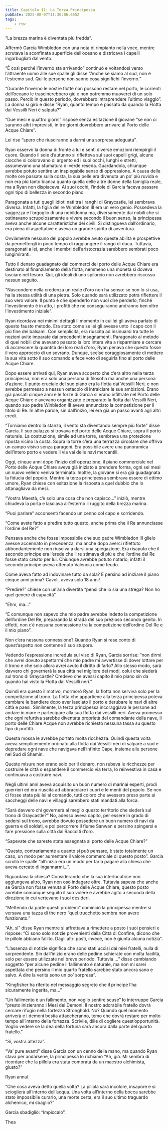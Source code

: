 ```yaml
---
title: Capitolo 11: La Terza Principessa
pubDate: 2025-08-07T11:30:06.655Z
tags:
    - rtw
---
```



“La brezza marina è diventata più fredda”.


Affermò Garcia Wimbledon con una nota di rimpianto nella voce, mentre scrutava la sconfinata superficie dell’oceano e districava i capelli ingarbugliati dal vento.


“È così perché l’inverno sta arrivando” continuò e voltandosi verso l’attraente uomo alle sue spalle gli disse “Anche se siamo al sud, non è l’estremo sud. Qui le persone non sanno cosa significhi l’inverno.”


“Durante l’inverno le nostre flotte non possono restare nel porto, le correnti dell’oceano le trascinerebbero giù e non potremmo muoverci di un solo passo. Perciò in questo periodo, dovrebbero intraprendere l’ultimo viaggio”. La donna si girò e disse “Ryan, quanto tempo è passato da quando la Flotta dai Vessilli Neri è salpata?”


“Due mesi e quattro giorni” rispose senza esitazione il giovane “se non ci saranno altri imprevisti, in tre giorni dovrebbero arrivare al Porto delle Acque Chiare”.


Lei rise “spero che riusciranno a darmi una sorpresa adeguata”.


Ryan osservò la donna di fronte a lui e sentì diverse emozioni riempirgli il cuore. Quando il sole d’autunno si rifletteva sui suoi capelli grigi, alcune ciocche si coloravano di argento ed i suoi occhi, lunghi e stretti, assumevano una sfumatura di verde reseda. Guardandola, chiunque avrebbe potuto sentire un inspiegabile senso di oppressione. A causa delle molte ore passate sulla costa, la sua pelle era divenuta un po’ più ruvida e non era più tanto bianca quanto quella delle altre donne della famiglia reale, ma a Ryan non dispiaceva. Ai suoi occhi, l’indole di Garcia faceva passare ogni tipo di bellezza in secondo piano.


Paragonata a tuti quegli idioti nati tra i ranghi di Graycastle, lei sembrava diversa. Infatti, la figlia del re Wimbledon III era un vero genio. Possedeva la saggezza e l’orgoglio di una nobildonna ma, diversamente dai nobili che si ostinavano scrupolosamente a vivere secondo il buon senso, la principessa aveva anche alcune caratteristiche dei civili. Si distingueva dall’ordinario, era piena di aspettative e aveva un grande spirito di avventura.


Ovviamente nessuno del popolo avrebbe avuto queste abilità e prospettive da permettergli in poco tempo di raggiungere il rango di duca. Tuttavia, paragonati a lei, anche i membri dell’aristocrazia sarebbero sembrati poco lungimiranti.


Tutto il denaro guadagnato dai commerci del porto delle Acque Chiare era destinato al finanziamento della flotta, nemmeno una moneta si doveva lasciare nel tesoro. Qui, gli ideali di uno spilorcio non avrebbero riscosso nessun seguito.


"Nascondere nella credenza un reale d'oro non ha senso: se non lo si usa, ha la stessa utilità di una pietra. Solo quando sarà utilizzato potrà riflettere il suo vero valore. Il punto è che spenderlo non vuol dire perderlo, finché l'investimento è in atto, i profitti che ne conseguiranno andranno ben oltre l'investimento iniziale".


Ryan ricordava nei minimi dettagli il momento in cui lei gli aveva parlato di questo fausto metodo. Era stato come se lei gli avesse unto il capo con il più fine dei balsami. Con semplicità, era riuscita ad insinuarsi tra tutte le nozioni avite imparate dai precedenti insegnamenti. Paragonato al metodo di quei nobili che avevano passato la loro intera vita a risparmiare e cercare di accrescere la quantità dei loro reali d'oro, Ryan penava che questo fosse il vero approccio di un sovrano. Dunque, scelse coraggiosamente di mettere la sua vita sotto il suo comando e fece voto di seguirla fino al porto delle Acque Chiare.


Dopo essere arrivati qui, Ryan aveva scoperto che c’era altro nella terza principessa, non era solo una persona di filosofia ma anche una persona d’azione. Il punto cruciale del suo piano era la flotta dai Vessilli Neri, e non avrebbe permesso a nessun ostacolo di intralciare le sue ambizioni. Erano già passati cinque anni e le forze di Garcia si erano infiltrate nel Porto delle Acque Chiare e avevano organizzato e preparato la flotta dai Vessilli Neri, quando suo padre Winbledon III aveva annunciato la competizione per il titolo di Re. In altre parole, sin dall’inizio, lei era già un passo avanti agli altri eredi.


“Torniamo dentro la stanza, il vento sta diventando sempre più forte” disse Garcia. Il suo palazzo si trovava nel porto delle Acque Chiare, sopra il porto naturale. La costruzione, simile ad una torre, sembrava una protezione riposta vicino la costa. Sopra la torre c’era una terrazza circolare che offriva un campo visivo senza paragoni. Era possibile avere una panoramica dell’intero porto e vedere il via vai delle navi mercantili.


Oggi, cinque anni dopo l’inizio dell’operazione, il piano commerciale nel Porto delle Acque Chiare aveva già iniziato a prendere forma, ogni sei mesi un nuovo veliero veniva terminato. Inoltre, la giovane si era già guadagnata la fiducia del popolo. Mentre la terza principessa sembrava essere di ottimo umore, Ryan chiese con esitazione la risposta a quel dubbio che lo attanagliava da mesi.


“Vostra Maestà, c’è solo una cosa che non capisco…” iniziò, mentre chiudeva la porta e lasciava all’esterno il ruggito della brezza marina.


“Puoi parlare” acconsentì facendo un cenno col capo e sorridendo.


“Come avete fatto a predire tutto questo, anche prima che il Re annunciasse l’ordine del Re?”


Pensava anche che fosse impossibile che suo padre Wimbledon III glielo avesse accennato in precedenza, ma anche dopo averci riflettuto abbondantemente non riusciva a darsi una spiegazione. Era risaputo che il secondo principe era l’erede che il re stimava di più e che l’ordine del Re fosse stato creato per lui. Chiunque avrebbe potuto notarlo; infatti il secondo principe aveva ottenuto Valencia come feudo.


Come aveva fatto ad indovinare tutto da sola? E persino ad iniziare il piano cinque anni prima? Cavoli, aveva solo 18 anni!


“Predire?” chiese con un’aria divertita “pensi che io sia una strega? Non ho quel genere di capacità”.


“Ehm, ma…”


“E comunque non sapevo che mio padre avrebbe indetto la competizione dell’ordine Del Re, preparando la strada del suo prezioso secondo genito. In effetti, non c’è nessuna connessione tra la competizione dell’ordine Del Re e il mio piano”.


Non c’era nessuna connessione? Quando Ryan si rese conto di quest’aspetto non contenne il suo stupore.


Vedendo l’espressione incredula sul viso di Ryan, Garcia sorrise: “non dirmi che avrei dovuto aspettarmi che mio padre mi avvertisse di dover lottare per il trono e che solo allora avrei avuto il diritto di farlo? Allo stesso modo, sarà davvero chi governerà la sua città nel migliore dei modi, colui che siederà sul trono di Graycastle? Credevo che avessi capito il mio piano sin da quando hai visto la Flotta dai Vessilli neri.”


Quindi era questo il motivo, mormorò Ryan, la flotta non serviva solo per la competizione al trono. La flotta che appartiene alla terza principessa poteva cambiare le bandiere dopo aver lasciato il porto e derubare le navi di altre città e paesi. Similmente, la terza principessa incoraggiava le persone ad andare in mare e partecipare alla sua flotta dai vessilli neri. Aveva promesso che ogni refurtiva sarebbe diventata proprietà del comandante della nave, il porto delle Chiare Acque non avrebbe richiesto nessuna tassa su questo tipo di profitti.


Questa mossa le avrebbe portato molta ricchezza. Quindi questa volta aveva semplicemente ordinato alla flotta dai Vessilli neri di salpare a sud e depredare ogni nave che navigava nell’infinito Cape, insieme alle persone nel Sud di Shamin.


Queste misure non erano solo per il denaro, non rubava le ricchezze per costruire le città o espandere il commercio via terra, lo reinvestiva in casa e continuava a costruire navi.


Negli ultimi anni aveva acquisito un buon numero di marinai esperti, prodi guerrieri ed era riuscita ad abbracciare i cuori e le menti del popolo. Se non ci fosse stata più lei al comando, tutti coloro che avessero preso parte ai saccheggi delle navi e villaggi sarebbero stati mandati alla forca.


“Sarà davvero chi governerà al meglio questo territorio che siederà sul trono di Graycastle?” No, adesso aveva capito, per essere in grado di sedersi sul trono, avrebbe dovuto possedere un buon numero di navi da guerra e di soldati, e poi percorrere il fiume Sanwan e persino spingersi e fare pressione sulla città dai Raccolti d’oro.


“Sapevate che sareste stata assegnata al porto delle Acque Chiare?”


“Questo, contrariamente a quanto si può pensare, è stato totalmente un caso, un modo per aumentare il valore commerciale di questo posto”. Garcia scrollò le spalle “all’inizio era un modo per farla pagare alla chiesa che aveva cercato di ingannarmi…”.


Riguardava la chiesa? Considerando che la sua interlocutrice non aggiungeva altro, Ryan non osò indagare oltre. Tuttavia sapeva che anche se Garcia non fosse venuta al Porto delle Acque Chiare, questo posto avrebbe comunque seguito il suo volere e avrebbe agito a seconda della direzione in cui vertevano i suoi desideri.


“Mettendo da parte questi problemi” cominciò la principessa mentre si versava una tazza di the nero “quel trucchetto sembra non avere funzionato.”


“Ah, sì” disse Ryan mentre si affrettava a rimettere a posto i suoi pensieri e rispose: “Ci sono solo notizie provenienti dalla Città di Confine, dicono che le pillole abbiano fallito. Dagli altri posti, invece, non è giunta alcuna notizia”.


“L’assenza di notizie significa che sono stati uccisi dai miei fratelli, nulla di sorprendente. Sin dall’inizio erano delle pedine schierate con molta facilità, solo per essere utilizzate nel breve periodo. Tuttavia …” disse cambiando soggetto “per alcune pedine il fallimento è naturale, ma non mi sarei aspettata che persino il mio quarto fratello sarebbe stato ancora sano e salvo. A dire la verità sono un po’ sorpresa”.


“Kingfisher ha riferito nel messaggio segreto che il principe l’ha sicuramente ingerita, ma…”


“Un fallimento è un fallimento, non voglio sentire scuse” lo interruppe Garcia “presto inizieranno i Mesi dei Demoni. Il nostro adorabile fratello dovrà cercare rifugio nella fortezza Stronghold. No? Quando quel momento arriverà e i demoni bestia attaccheranno, temo che dovrà restare per molto tempo all’interno della fortezza. Scrivile, dille di cogliere quest’opportunità. Voglio vedere se la dea della fortuna sarà ancora dalla parte del quarto fratello.”


“Sì, vostra altezza”.


“Va’ pure avanti” disse Garcia con un cenno della mano, ma quando Ryan stava per andarsene, la principessa lo richiamò “Ah, già. Mi sembra di ricordare che la pillola era stata comprata da un maestro alchimista, giusto?”


Ryan annuì.


“Che cosa aveva detto quella volta? La pillola sarà incolore, insapore e si scioglierà all’interno dell’acqua. Una volta all’interno della bocca sarebbe stato impossibile curarlo, una morte certa, era il suo ultimo traguardo alchemico, mi sbaglio?”


Garcia sbadigliò: “Impiccalo”.






Thea
                                


                                



